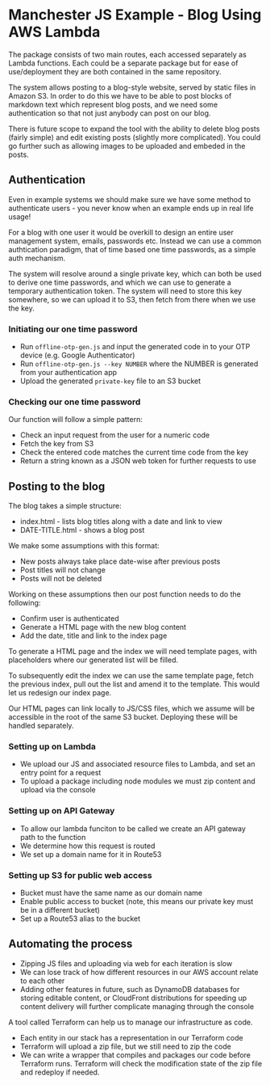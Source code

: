 # Manchester JS Example - Blog Using AWS Lambda

The package consists of two main routes, each accessed separately as Lambda functions. Each could be a separate package but for ease of use/deployment they are both contained in the same repository.

The system allows posting to a blog-style website, served by static files in Amazon S3. In order to do this we have to be able to post blocks of markdown text which represent blog posts, and we need some authentication so that not just anybody can post on our blog.

There is future scope to expand the tool with the ability to delete blog posts (fairly simple) and edit existing posts (slightly more complicated). You could go further such as allowing images to be uploaded and embeded in the posts.

## Authentication

Even in example systems we should make sure we have some method to authenticate users - you never know when an example ends up in real life usage!

For a blog with one user it would be overkill to design an entire user management system, emails, passwords etc. Instead we can use a common authtication paradigm, that of time based one time passwords, as a simple auth mechanism.

The system will resolve around a single private key, which can both be used to derive one time passwords, and which we can use to generate a temporary authentication token. The system will need to store this key somewhere, so we can upload it to S3, then fetch from there when we use the key.

### Initiating our one time password

* Run `offline-otp-gen.js` and input the generated code in to your OTP device (e.g. Google Authenticator)
* Run `offline-otp-gen.js --key NUMBER` where the NUMBER is generated from your authentication app
* Upload the generated `private-key` file to an S3 bucket

### Checking our one time password

Our function will follow a simple pattern:

* Check an input request from the user for a numeric code
* Fetch the key from S3
* Check the entered code matches the current time code from the key
* Return a string known as a JSON web token for further requests to use

## Posting to the blog

The blog takes a simple structure:

* index.html - lists blog titles along with a date and link to view
* DATE-TITLE.html - shows a blog post

We make some assumptions with this format:

* New posts always take place date-wise after previous posts
* Post titles will not change
* Posts will not be deleted

Working on these assumptions then our post function needs to do the following:

* Confirm user is authenticated
* Generate a HTML page with the new blog content
* Add the date, title and link to the index page

To generate a HTML page and the index we will need template pages, with placeholders where our generated list will be filled.

To subsequently edit the index we can use the same template page, fetch the previous index, pull out the list and amend it to the template. This would let us redesign our index page.

Our HTML pages can link locally to JS/CSS files, which we assume will be accessible in the root of the same S3 bucket. Deploying these will be handled separately.

### Setting up on Lambda

* We upload our JS and associated resource files to Lambda, and set an entry point for a request
* To upload a package including node modules we must zip content and upload via the console

### Setting up on API Gateway

* To allow our lambda funciton to be called we create an API gateway path to the function
* We determine how this request is routed
* We set up a domain name for it in Route53

### Setting up S3 for public web access

* Bucket must have the same name as our domain name
* Enable public access to bucket (note, this means our private key must be in a different bucket)
* Set up a Route53 alias to the bucket

## Automating the process

* Zipping JS files and uploading via web for each iteration is slow
* We can lose track of how different resources in our AWS account relate to each other
* Adding other features in future, such as DynamoDB databases for storing editable content, or CloudFront distributions for speeding up content delivery will further complicate managing through the console

A tool called Terraform can help us to manage our infrastructure as code.

* Each entity in our stack has a representation in our Terraform code
* Terraform will upload a zip file, but we still need to zip the code
* We can write a wrapper that compiles and packages our code before Terraform runs. Terraform will check the modification state of the zip file and redeploy if needed.